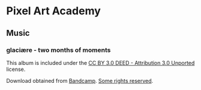 # Pixel Art Academy

## Music 

### glaciære - two months of moments

This album is included under the [CC BY 3.0 DEED - Attribution 3.0 Unported](https://creativecommons.org/licenses/by/3.0/) license.

Download obtained from [Bandcamp](https://steviasphere.bandcamp.com/album/two-months-of-moments). [Some rights reserved](http://creativecommons.org/licenses/by/3.0/).
